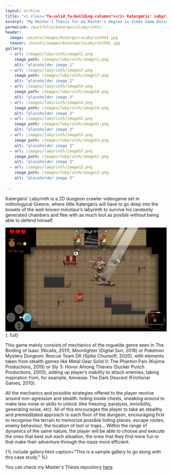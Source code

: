 ```yaml
---
layout: archive
title: "<i class="fa-solid fa-building-columns"></i> Katergáris' Labyrinth"
excerpt: "My Master's Thesis for my Master's Degree in Video Game Design and Programming at the UOC"
permalink: /portfolio/katergarislabyrinth/
header:
  image: /assets/images/KatergarisLabyrinthUI.jpg
  teaser: /assets/images/KatergarisLabyrinthUI.jpg
gallery:
  - url: /images/labyrinth/image11.png
    image_path: /images/labyrinth/image11.png
    alt: "placeholder image 1"
  - url: /images/labyrinth/image17.png
    image_path: /images/labyrinth/image17.png
    alt: "placeholder image 2"
  - url: /images/labyrinth/image54.png
    image_path: /images/labyrinth/image54.png
    alt: "placeholder image 3"
  - url: /images/labyrinth/image14.png
    image_path: /images/labyrinth/image14.png
    alt: "placeholder image 3"
  - url: /images/labyrinth/image41.png
    image_path: /images/labyrinth/image41.png
    alt: "placeholder image 3"
  - url: /images/labyrinth/image53.png
    image_path: /images/labyrinth/image53.png
    alt: "placeholder image 3"
  - url: /images/labyrinth/image57.png
    image_path: /images/labyrinth/image57.png
    alt: "placeholder image 3"
  - url: /images/labyrinth/image12.png
    image_path: /images/labyrinth/image12.png
    alt: "placeholder image 3"

---
```


Katergáris’ Labyrinth is a 2D dungeon crawler videogame set in mithologycal Greece, where little Katergáris will have to go deep into the bowels of the well-known minotaur’s labyrinth to survive his randomly generated chambers and flee with as much loot as posible without being able to defend himself.

![full](/images/KatergarisLabyrinthUI.jpg){: full}


This game mainly consists of mechanics of the roguelite genre seen in The Binding of Isaac (Nicalis, 2011), Moonlighter (Digital Sun, 2018) or Pokémon Mystery Dungeon: Rescue Team DX (Spike Chunsoft, 2020), with elements taken from stealth games like Metal Gear Solid V: The Phanton Pain (Kojima Productions, 2015) or Sly 3: Honor Among Thieves (Sucker Punch Productions, 2005), adding up player’s inability to attack enemies, taking inspiration from, for example, Amnesia: The Dark Descent (Frictional Games, 2010).

All the mechanics and possible strategies offered to the player revolve around non-agression and stealth: hiding inside chests, sneaking around to make less noise or skills to unlock (like freezing, paralysis, invisibility, generating noise, etc). All of this encourages the player to take an stealthy and premeditated approach to each floor of the dungeon, encouraging first to recognise the terrain to memorize possible hiding places, escape routes, enemy behaviour, the location of loot or traps… Within the range of dynamics of the same nature, the player will be able to choose and execute the ones that best suit each situation, the ones that they find more fun or that make their adventure through the maze more efficient.

{% include gallery.html caption="This is a sample gallery to go along with this case study." %}


You can check my Master's Thesis repository [here](https://openaccess.uoc.edu/handle/10609/138167).